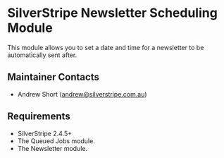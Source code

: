 # SilverStripe Newsletter Scheduling Module

This module allows you to set a date and time for a newsletter to be
automatically sent after.

## Maintainer Contacts
* Andrew Short (<andrew@silverstripe.com.au>)

## Requirements
* SilverStripe 2.4.5+
* The Queued Jobs module.
* The Newsletter module.
